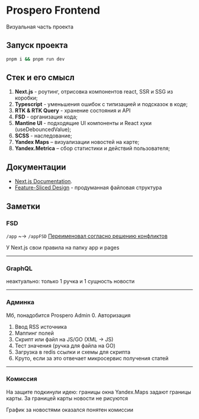 # Prospero Frontend
Визуальная часть проекта

## Запуск проекта

```bash
pnpm i && pnpm run dev
```

## Стек и его смысл

1. **Next.js** - роутинг, отрисовка компонентов react, SSR и SSG из коробки;
2. **Typescript** - уменьшения ошибок с типизацией и подсказок в коде;
3. **RTK & RTK Query** - хранение состояния и API
4. **FSD** - организация кода;
5. **Mantine UI** - подходящие UI компоненты и React хуки (useDebouncedValue);
6. **SCSS** - наследование;
7. **Yandex Maps** – визуализации новостей на карте;
8. **Yandex.Metrica** – сбор статистики и действий пользователя; 


## Документации

- [Next.js Documentation](https://nextjs.org/docs).
- [Feature-Sliced Design](https://feature-sliced.design/) - продуманная файловая структура

## Заметки

### FSD
```/app``` ~→ ```/appFSD```
[Переименовал согласно решению конфликтов](https://feature-sliced.design/ru/docs/about/understanding/naming#when-can-naming-interfere)

У Next.js свои правила на папку app и pages

---

### GraphQL
неактуально: только 1 ручка и 1 сущность новости

---

### Админка
Мб, понадобится Prospero Admin
0. Авторизация
1. Ввод RSS источника
2. Маппинг полей
3. Скрипт или файл на JS/GO (XML → JS)
4. Тест значения (ручка для файла на GO)
5. Загрузка в redis ссылки и схемы для скрипта
6. Круто, если за это отвечает микросервис получения статей

---

### Комиссия
На защите подкинули идею: границы окна Yandex.Maps задают границы карты. За границей карты новости не рисуются

График за новостями оказался понятен комиссии